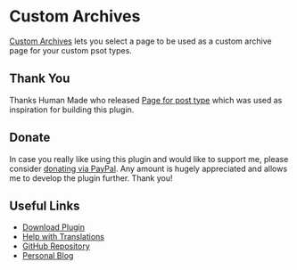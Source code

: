 # Custom Archives

[Custom Archives](https://wordpress.org/plugins/custom-archives/) lets you select a page to be used as a custom archive page for your custom psot types.

## Thank You

Thanks Human Made who released [Page for post type](https://github.com/humanmade/page-for-post-type/) which was used as inspiration for building this plugin.

## Donate

In case you really like using this plugin and would like to support me, please consider [donating via PayPal](https://www.paypal.me/dtj27). Any amount is hugely appreciated and allows me to develop the plugin further. Thank you!

## Useful Links

- [Download Plugin](https://wordpress.org/plugins/custom-archives/)
- [Help with Translations](https://translate.wordpress.org/projects/wp-plugins/custom-archives)
- [GitHub Repository](https://github.com/danieltj27/Custom-Archives)
- [Personal Blog](https://www.danieltj.co.uk/)

